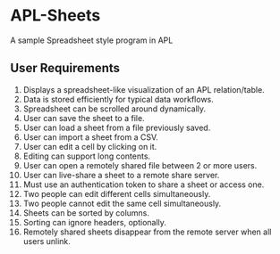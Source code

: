 # APL-Sheets

A sample Spreadsheet style program in APL

## User Requirements

1. Displays a spreadsheet-like visualization of an APL relation/table.
2. Data is stored efficiently for typical data workflows.
3. Spreadsheet can be scrolled around dynamically.
4. User can save the sheet to a file.
5. User can load a sheet from a file previously saved.
6. User can import a sheet from a CSV.
7. User can edit a cell by clicking on it.
8. Editing can support long contents.
9. User can open a remotely shared file between 2 or more users.
10. User can live-share a sheet to a remote share server.
11. Must use an authentication token to share a sheet or access one.
12. Two people can edit different cells simultaneously.
13. Two people cannot edit the same cell simultaneously.
14. Sheets can be sorted by columns.
15. Sorting can ignore headers, optionally.
16. Remotely shared sheets disappear from the remote server when all users unlink.

